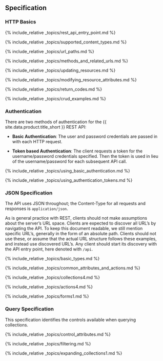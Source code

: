 ## Specification

### HTTP Basics

{% include_relative _topics/rest_api_entry_point.md %}

{% include_relative _topics/supported_content_types.md %}

{% include_relative _topics/url_paths.md %}

{% include_relative _topics/methods_and_related_urls.md %}

{% include_relative _topics/updating_resources.md %}

{% include_relative _topics/modifying_resource_attributes.md %}

{% include_relative _topics/return_codes.md %}

{% include_relative _topics/crud_examples.md %}

### Authentication

There are two methods of authentication for the {{ site.data.product.title_short }} REST
API:

  - **Basic Authentication**: The user and password credentials are
    passed in with each HTTP request.

  - **Token based Authentication**: The client requests a token for the
    username/password credentials specified. Then the token is used in
    lieu of the username/password for each subsequent API call.

{% include_relative _topics/using_basic_authentication.md %}

{% include_relative _topics/using_authentication_tokens.md %}

### JSON Specification

The API uses JSON throughout; the Content-Type for all requests and
responses is `application/json`.

As is general practice with REST, clients should not make assumptions
about the server’s URL space. Clients are expected to discover all URL’s
by navigating the API. To keep this document readable, we still mention
specific URL’s, generally in the form of an absolute path. Clients
should not use these, or assume that the actual URL structure follows
these examples, and instead use discovered URL’s. Any client should
start its discovery with the API entry point, here denoted with `/api`.

{% include_relative _topics/basic_types.md %}

{% include_relative _topics/common_attributes_and_actions.md %}

{% include_relative _topics/collections4.md %}

{% include_relative _topics/actions4.md %}

{% include_relative _topics/forms1.md %}

### Query Specification

This specification identifies the controls available when querying
collections.

{% include_relative _topics/control_attributes.md %}

{% include_relative _topics/filtering.md %}

{% include_relative _topics/expanding_collections1.md %}
